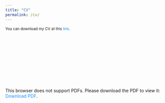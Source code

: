 ```yaml
---
title: "CV"
permalink: /cv/
---
```




<small>You can download my CV at this <a href="/files/cv_heitor_lima.pdf" style="text-decoration:none;color:#1E90FF">link</a>.</small>

<object data="/files/cv_heitor_lima.pdf" type="application/pdf" width="700px" height="700px">
    <embed src="/files/cv_heitor_lima.pdf">
        <p>This browser does not support PDFs. Please download the PDF to view it: <a href="/files/cv_heitor_lima.pdf" style="text-decoration:none;color:#1E90FF">Download PDF</a>.</p>
    </embed>
</object>
